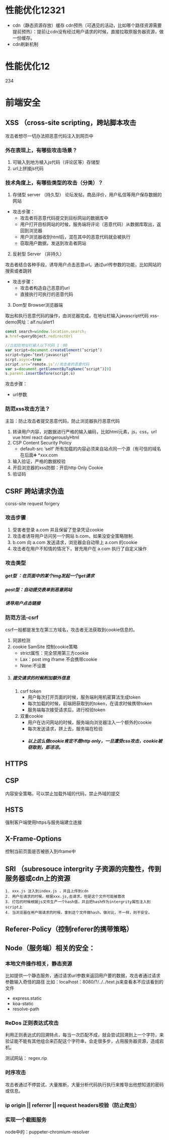 # 性能优化12321

- cdn（静态资源存放）缓存 cdn预热（可遇见的活动，比如哪个路径资源需要提前预热）：提前让cdn没有经过用户请求的时候，直接拉取原服务器资源，做一份缓存。
- cdn刷新机制

# 性能优化12

234
# 前端安全

## XSS （cross-site scripting，跨站脚本攻击

攻击者想尽一切办法把恶意代码注入到网页中

### 外在表现上，有哪些攻击场景？

1. 可输入到地方植入js代码（评论区等）存储型
2. url上拼接js代码


### 技术角度上，有哪些类型的攻击（分类）？

1. 存储型 server （持久型）
    论坛发帖，商品评价，用户私信等用户保存数据的网站

- 攻击步骤：
    * 攻击者将恶意代码提交到目标网站的数据库中
    * 用户打开目标网站的时候，服务端将评论（恶意代码）从数据库取出，返回到浏览器
    * 用户浏览器收到html后，混在其中的恶意代码就会被执行
    * 窃取用户数据，发送到攻击者网站

2. 反射型 Server （非持久）

攻击者结合各种手段，诱导用户点击恶意url。通过url传参数的功能，比如网站的搜索或者跳转

- 攻击步骤：
    * 攻击者构造自己恶意的url
    * 直接执行可执行的恶意代码

3. Dom型 Browser浏览器端

取出和执行恶意代码的操作，由浏览器完成，在地址栏输入javascript代码
xss-demo网址：alf.nu/alert1
```js
const search=window.location.search;
a.href=queryObject.redirectUrl

//比如在地址栏输入以下代码 1：00
var script=document.createElement(’script’)
script=type=‘text/javascript’
scrpt.async=true
script.src=‘remote.js’//攻击者的恶意代码
var s=document.getElementByTagName(’script’)[0]
s.parent.insertBefore(script,s)
```

攻击步骤：
* url参数

### 防范xss攻击方法？
主旨：防止攻击者提交恶意代码，防止浏览器执行恶意代码


1. 转译用户内容，对数据进行严格的输入编码，比如html元素，js，css，url
    vue html
    react dangerouslyHtml
2. CSP Content Security Policy
    - default-src ‘self‘ 所有加载的内容必须来自站点同一个源（有可信的域名在后面➕    *xxx.com
3. 输入验证，严格的数据校验
4. 开启浏览器的xss防御：开启http Only Cookie
5. 验证码





    
## CSRF 跨站请求伪造
corss-site request forgery

### 攻击步骤
1. 受害者登录 a.com 并且保留了登录凭证cookie
2. 攻击者诱导用户访问另一个网站 b.com，如果没安全策略限制.
3. b.com 向 a.com 发送请求，浏览器会自动带上 a.com 的cookie
4. 攻击者在用户不知情的情况下，冒充用户在 a.com 执行了自定义操作

### 攻击类型

##### get型 ：在页面中的某个img发起一个get请求

##### post型：自动提交表单到恶意网站
##### 诱导用户点击链接

### 防范方法-csrf

csrf一般都是发生在第三方域名，攻击者无法获取到cookie信息的。

1. 同源检测
2. cookie SamSite 控制cookie策略
    - strict属性：完全禁用第三方cookie
    - Lax：post img iframe 不会携带cookie
    - None:不设置
3. ##### 提交请求的时候附加额外信息
    1. csrf token
        - 用户每次打开页面的时候，服务端利用机密算法生成token
        - 每次加载的时候，前端把获取到的token，在请求时候携带token
        - 服务端每次接受请求后，进行校验token
    2. 双重cookie
        - 用户在访问网站的时候，服务端向浏览器注入一个额外的cookie
        - 每次发送请求，拼上去，服务端在检验
        - ##### 以上这么做cookie肯定不是http only，一旦遭受css攻击，cookie被窃取到，即凉凉。
    


## HTTPS
## CSP 
内容安全策略，可以禁止加载外域的代码，禁止外域的提交
## HSTS 
强制客户端使用https与服务端建立连接
## X-Frame-Options 
控制当前页面是否被嵌入到iframe中
## SRI （subresouce intergrity 子资源的完整性，传到服务器或cdn上的资源
    1. xxx.js 注入到index.js ，并且上传到cdn
    2. 用户在请求的时候，根据xxx.js,去请求，但是这个文件可能被篡改
    3. 打包的时候根据js文件生产一个hash值，并且把hash作为intergrity属性注入到script上
    4. 当浏览器在用户端请求的时候，拿到这个文件做hash，做对比，不一样，则不安全。
## Referer-Policy（控制referer的携带策略）

## Node（服务端）相关的安全：

### 本地文件操作相关，静态资源
比如提供一个静态服务，通过请求url参数来返回用户要的数据，攻击者通过请求参数输入奇怪的路径 比如：localhost：8080/?/../../text.js来查看本不应该看到的文件

- express.static
- koa-static
- resolve-path

### ReDos 正则表达式攻击
利用正则表达式的回溯特点，每当一次匹配不成，就会尝试回溯到上一个字符，来验证能不能有其他组合来匹配这个字符串，会走很多步，占用服务器资源，造成宕机。

测试网站： regex.rip
###  时序攻击
攻击者通过不停尝试，大量推断，大量分析代码执行执行来推导出他想知道的密码或信息。
###  ip origin || referrer || request headers校验（防止爬虫）

### 实现一个截图服务
node中的：puppeter-chromium-resolver


